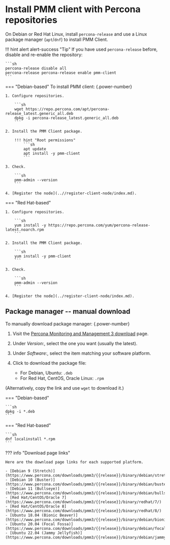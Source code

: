 # Install PMM client with Percona repositories

On Debian or Red Hat Linux, install `percona-release` and use a Linux package manager (`apt`/`dnf`) to install PMM Client.

!!! hint alert alert-success "Tip"
    If you have used `percona-release` before, disable and re-enable the repository:

    ```sh
    percona-release disable all
    percona-release percona-release enable pmm-client
    ```

=== "Debian-based"
    To install PMM client:
    {.power-number}

    1. Configure repositories.

        ```sh
        wget https://repo.percona.com/apt/percona-release_latest.generic_all.deb
        dpkg -i percona-release_latest.generic_all.deb
        ```

    2. Install the PMM Client package.

        !!! hint "Root permissions"
            ```sh
            apt update
            apt install -y pmm-client
            ```

    3. Check.

        ```sh
        pmm-admin --version
        ```

    4. [Register the node](..//register-client-node/index.md).

=== "Red Hat-based"

    1. Configure repositories.

        ```sh
        yum install -y https://repo.percona.com/yum/percona-release-latest.noarch.rpm
        ```

    2. Install the PMM Client package.

        ```sh
        yum install -y pmm-client
        ```

    3. Check.

        ```sh
        pmm-admin --version
        ```

    4. [Register the node](../register-client-node/index.md).

## Package manager -- manual download

To manually download package manager:
{.power-number}

1. Visit the [Percona Monitoring and Management 3 download](https://www.percona.com/downloads/pmm3/) page.
2. Under *Version:*, select the one you want (usually the latest).
3. Under *Software:*, select the item matching your software platform.
4. Click to download the package file:

    - For Debian, Ubuntu: `.deb`
    - For Red Hat, CentOS, Oracle Linux: `.rpm`

(Alternatively, copy the link and use `wget` to download it.)

=== "Debian-based"

    ```sh
    dpkg -i *.deb
    ```

=== "Red Hat-based"

    ```sh
    dnf localinstall *.rpm
    ```
??? info "Download page links"

    Here are the download page links for each supported platform.

    - [Debian 9 (Stretch)](https://www.percona.com/downloads/pmm3/{{release}}/binary/debian/stretch/)
    - [Debian 10 (Buster)](https://www.percona.com/downloads/pmm3/{{release}}/binary/debian/buster/)
    - [Debian 11 (Bullseye)](https://www.percona.com/downloads/pmm3/{{release}}/binary/debian/bullseye/)
    - [Red Hat/CentOS/Oracle 7](https://www.percona.com/downloads/pmm3/{{release}}/binary/redhat/7/)
    - [Red Hat/CentOS/Oracle 8](https://www.percona.com/downloads/pmm3/{{release}}/binary/redhat/8/)
    - [Ubuntu 18.04 (Bionic Beaver)](https://www.percona.com/downloads/pmm3/{{release}}/binary/debian/bionic/)
    - [Ubuntu 20.04 (Focal Fossa)](https://www.percona.com/downloads/pmm3/{{release}}/binary/debian/focal/)
    - [Ubuntu 22.04 (Jammy Jellyfish)](https://www.percona.com/downloads/pmm3/{{release}}/binary/debian/jammy/)

